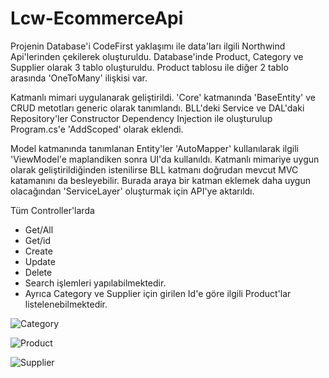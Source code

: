 # Lcw-EcommerceApi

Projenin Database'i CodeFirst yaklaşımı ile data'ları ilgili Northwind Api'lerinden çekilerek oluşturuldu.
Database'inde Product, Category ve Supplier olarak 3 tablo oluşturuldu. Product tablosu ile diğer 2 tablo arasında 'OneToMany' ilişkisi var.

Katmanlı mimari uygulanarak geliştirildi. 'Core' katmanında 'BaseEntity' ve CRUD metotları generic olarak tanımlandı.
BLL'deki Service ve DAL'daki Repository'ler Constructor Dependency Injection ile oluşturulup Program.cs'e 'AddScoped' olarak eklendi.

Model katmanında tanımlanan Entity'ler 'AutoMapper' kullanılarak ilgili 'ViewModel'e maplandiken sonra UI'da kullanıldı.
Katmanlı mimariye uygun olarak geliştirildiğinden istenilirse BLL katmanı doğrudan mevcut MVC katamanını da besleyebilir.
Burada araya bir katman eklemek daha uygun olacağından 'ServiceLayer' oluşturmak için API'ye aktarıldı.

Tüm Controller'larda 
* Get/All
* Get/id
* Create
* Update
* Delete
* Search
işlemleri yapılabilmektedir.
* Ayrıca Category ve Supplier için girilen Id'e göre ilgili Product'lar listelenebilmektedir.

![Category](https://www.linkpicture.com/q/Category.png)

![Product](https://www.linkpicture.com/q/Product.png)

![Supplier](https://www.linkpicture.com/q/Supplier.png)
